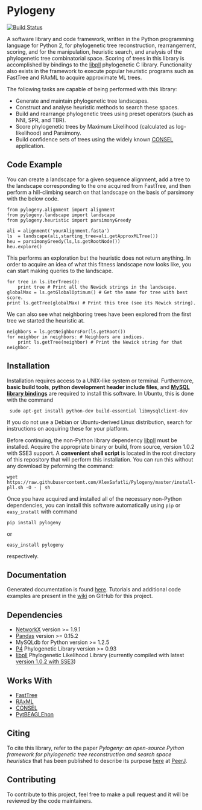 Pylogeny
========

[![Build Status](https://travis-ci.org/AlexSafatli/Pylogeny.svg?branch=master)](https://travis-ci.org/AlexSafatli/Pylogeny)

A software library and code framework, written in the Python programming language for Python 2, for phylogenetic tree reconstruction, rearrangement, scoring, and for the manipulation, heuristic search, and analysis of the phylogenetic tree combinatorial space. Scoring of trees in this library is accomplished by bindings to the [libpll](http://libpll.org) phylogenetic C library. Functionality also exists in the framework to execute popular heuristic programs such as FastTree and RAxML to acquire approximate ML trees.

The following tasks are capable of being performed with this library:

  - Generate and maintain phylogenetic tree landscapes.
  - Construct and analyse heuristic methods to search these spaces.
  - Build and rearrange phylogenetic trees using preset operators (such as NNI, SPR, and TBR).
  - Score phylogenetic trees by Maximum Likelihood (calculated as log-likelihood) and Parsimony.
  - Build confidence sets of trees using the widely known [CONSEL](http://www.sigmath.es.osaka-u.ac.jp/shimo-lab/prog/consel/ "CONSEL") application.

Code Example
-------------

You can create a landscape for a given sequence alignment, add a tree to the landscape corresponding to the one acquired from FastTree, and then perform a hill-climbing search on that landscape on the basis of parsimony with the below code.

    from pylogeny.alignment import alignment
    from pylogeny.landscape import landscape
    from pylogeny.heuristic import parsimonyGreedy

    ali = alignment('yourAlignment.fasta')
    ls  = landscape(ali,starting_tree=ali.getApproxMLTree())
    heu = parsimonyGreedy(ls,ls.getRootNode())
    heu.explore()     

This performs an exploration but the heuristic does not return anything. In order to acquire an idea of what this fitness landscape now looks like, you can start making queries to the landscape.

    for tree in ls.iterTrees():
        print tree # Print all the Newick strings in the landscape.
    globalMax = ls.getGlobalOptimum() # Get the name for tree with best score.
    print ls.getTree(globalMax) # Print this tree (see its Newick string).

We can also see what neighboring trees have been explored from the first tree we started the heuristic at.

    neighbors = ls.getNeighborsFor(ls.getRoot())
    for neighbor in neighbors: # Neighbors are indices.
        print ls.getTree(neighbor) # Print the Newick string for that neighbor.

Installation
-------------

Installation requires access to a UNIX-like system or terminal. Furthermore, **basic build tools**, **python development header include files**, and [**MySQL library bindings**](https://www.mysql.com/) are required to install this software. In Ubuntu, this is done with the command

     sudo apt-get install python-dev build-essential libmysqlclient-dev

If you do not use a Debian or Ubuntu-derived Linux distribution, search for instructions on acquiring these for your platform.

Before continuing, the non-Python library dependency [libpll](http://libpll.org) must be installed. Acquire the appropriate binary or build, from source, version 1.0.2 with SSE3 support. A **convenient shell script** is located in the root directory of this repository that will perform this installation. You can run this without any download by peforming the command:

    wget https://raw.githubusercontent.com/AlexSafatli/Pylogeny/master/install-pll.sh -O - | sh

Once you have acquired and installed all of the necessary non-Python dependencies, you can install this software automatically using `pip` or `easy_install` with command

    pip install pylogeny

or

    easy_install pylogeny

respectively.

Documentation
-------------

Generated documentation is found [here](http://AlexSafatli.github.io/Pylogeny "Pylogeny API"). Tutorials and additional code examples are present in the [wiki](https://github.com/AlexSafatli/Pylogeny/wiki) on GitHub for this project.

Dependencies
-------------

 * [NetworkX](https://networkx.github.io/) version >= 1.9.1
 * [Pandas](http://pandas.pydata.org/) version >= 0.15.2
 * MySQLdb for Python version >= 1.2.5
 * [P4](https://code.google.com/p/p4-phylogenetics/) Phylogenetic Library version >= 0.93
 * [libpll](http://libpll.org) Phylogenetic Likelihood Library (currently compiled with latest [version 1.0.2 with SSE3](http://libpll.org/Downloads/libpll-1.0.2-sse3-64.tar.gz))

Works With
-------------

 * [FastTree](http://www.microbesonline.org/fasttree/)
 * [RAxML](http://sco.h-its.org/exelixis/software.html)
 * [CONSEL](http://www.sigmath.es.osaka-u.ac.jp/shimo-lab/prog/consel/)
 * [PytBEAGLEhon](https://github.com/mtholder/pytbeaglehon)

Citing
-------------

To cite this library, refer to the paper *Pylogeny: an open-source Python framework for phylogenetic tree reconstruction and search space heuristics* that has been published to describe its purpose [here](https://peerj.com/articles/cs-9/) at [PeerJ](https://peerj.com/).

Contributing
-------------

To contribute to this project, feel free to make a pull request and it will be reviewed by the code maintainers.
